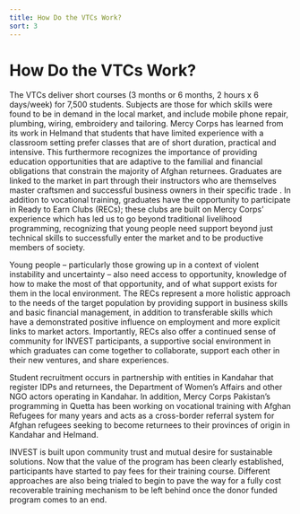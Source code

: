 ```yaml
---
title: How Do the VTCs Work?
sort: 3
---
```


# How Do the VTCs Work?

The VTCs deliver short courses (3 months or 6 months, 2 hours x 6 days/week) for 7,500 students. Subjects are those for which skills were found to be in demand in the local market, and include mobile phone repair, plumbing, wiring, embroidery and tailoring. Mercy Corps has learned from its work in Helmand that students that have limited experience with a classroom setting prefer classes that are of short duration, practical and intensive. This furthermore recognizes the importance of providing education opportunities that are adaptive to the familial and financial obligations that constrain the majority of Afghan returnees. Graduates are linked to the market in part through their instructors who are themselves master craftsmen and successful business owners in their specific trade . In addition to vocational training, graduates have the opportunity to participate in Ready to Earn Clubs (RECs); these clubs are built on Mercy Corps’ experience which has led us to go beyond traditional livelihood programming, recognizing that young people need support beyond just technical skills to successfully enter the market and to be productive members of society.

Young people – particularly those growing up in a context of violent instability and uncertainty – also need access to opportunity, knowledge of how to make the most of that opportunity, and of what support exists for them in the local environment. The RECs represent a more holistic approach to the needs of the target population by providing support in business skills and basic financial management, in addition to transferable skills which have a demonstrated positive influence on employment and more explicit links to market actors. Importantly, RECs also offer a continued sense of community for INVEST participants, a supportive social environment in which graduates can come together to collaborate, support each other in their new ventures, and share experiences.

Student recruitment occurs in partnership with entities in Kandahar that register IDPs and returnees, the Department of Women’s Affairs and other NGO actors operating in Kandahar. In addition, Mercy Corps Pakistan’s programming in Quetta has been working on vocational training with Afghan Refugees for many years and acts as a cross-border referral system for Afghan refugees seeking to become returnees to their provinces of origin in Kandahar and Helmand. 

INVEST is built upon community trust and mutual desire for sustainable solutions. Now that the value of the program has been clearly established, participants have started to pay fees for their training course. Different approaches are also being trialed to begin to pave the way for a fully cost recoverable training mechanism to be left behind once the donor funded program comes to an end.
